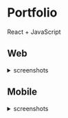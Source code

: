 # Portfolio
React + JavaScript

## Web

<details>
  <summary>screenshots</summary>
  <img src="README/desktop-nav.png">
  <img src="README/desktop-full.png">
</details>

## Mobile

<details>
  <summary>screenshots</summary>
  <img src="README/mobile-nav.png">
  <img src="README/mobile-full.png">
</details>
